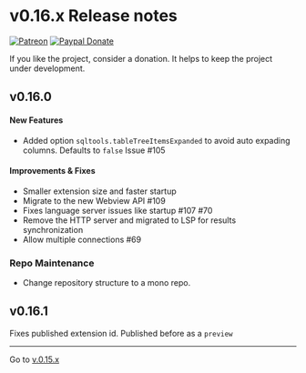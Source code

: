 # v0.16.x Release notes

[![Patreon](https://img.shields.io/badge/patreon-support-blue.svg)](https://www.patreon.com/mteixeira)
[![Paypal Donate](https://img.shields.io/badge/paypal-donate-blue.svg)](https://www.paypal.com/cgi-bin/webscr?cmd=_s-xclick&hosted_button_id=RSMB6DGK238V8)

If you like the project, consider a donation. It helps to keep the project under development.

## v0.16.0

#### New Features

- Added option `sqltools.tableTreeItemsExpanded` to avoid auto expading columns. Defaults to `false` Issue #105

#### Improvements & Fixes

- Smaller extension size and faster startup
- Migrate to the new Webview API #109
- Fixes language server issues like startup #107 #70
- Remove the HTTP server and migrated to LSP for results synchronization
- Allow multiple connections #69

### Repo Maintenance

- Change repository structure to a mono repo.

## v0.16.1

Fixes published extension id. Published before as a `preview`

------

Go to [v.0.15.x](v0.15.x.md)
